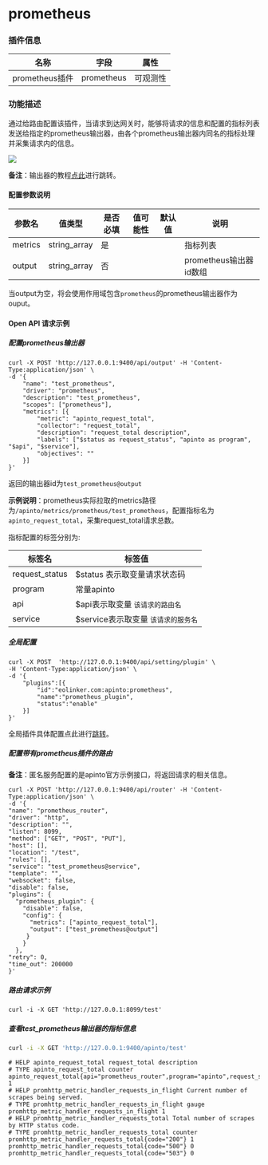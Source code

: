# prometheus
### 插件信息

| 名称           | 字段       | 属性     |
| -------------- | ---------- | -------- |
| prometheus插件 | prometheus | 可观测性 |

### 功能描述

通过给路由配置该插件，当请求到达网关时，能够将请求的信息和配置的指标列表发送给指定的prometheus输出器，由各个prometheus输出器内同名的指标处理并采集请求内的信息。

![](http://data.eolinker.com/course/eUCrM7n00732bf46a30d528853f7da77273d513639e8fe5.png)

**备注**：输出器的教程[点此](/docs/apinto/outputer/prometheus.md)进行跳转。

#### 配置参数说明

| 参数名  | 值类型       | 是否必填 | 值可能性 | 默认值 | 说明                   |
| ------- | ------------ | -------- | -------- | ------ | ---------------------- |
| metrics | string_array | 是       |          |        | 指标列表               |
| output  | string_array | 否       |          |        | prometheus输出器id数组 |

当output为空，将会使用作用域包含`prometheus`的prometheus输出器作为ouput。



#### Open API 请求示例

##### 配置prometheus输出器

```shell
curl -X POST 'http://127.0.0.1:9400/api/output' -H 'Content-Type:application/json' \
-d '{
	"name": "test_prometheus",
	"driver": "prometheus",
	"description": "test_prometheus",
	"scopes": ["prometheus"],
	"metrics": [{
		"metric": "apinto_request_total",
		"collector": "request_total",
		"description": "request_total description",
		"labels": ["$status as request_status", "apinto as program", "$api", "$service"],
		"objectives": ""
	}]
}'
```

返回的输出器id为`test_prometheus@output`

**示例说明**：prometheus实际拉取的metrics路径为`/apinto/metrics/prometheus/test_prometheus`，配置指标名为`apinto_request_total`，采集request_total请求总数。

指标配置的标签分别为:

| 标签名         | 标签值                               |
| -------------- | ------------------------------------ |
| request_status | $status 表示取变量请求状态码         |
| program        | 常量apinto                           |
| api            | $api表示取变量  `该请求的路由名`     |
| service        | $service表示取变量  `该请求的服务名` |


##### 全局配置

```shell
curl -X POST  'http://127.0.0.1:9400/api/setting/plugin' \
-H 'Content-Type:application/json' \
-d '{
    "plugins":[{
        "id":"eolinker.com:apinto:prometheus",
        "name":"prometheus_plugin",
        "status":"enable"
    }]
}'
```

全局插件具体配置点此进行[跳转](/docs/apinto/plugins)。



##### 配置带有prometheus插件的路由

**备注**：匿名服务配置的是apinto官方示例接口，将返回请求的相关信息。

```shell
curl -X POST 'http://127.0.0.1:9400/api/router' -H 'Content-Type:application/json' \
-d '{
"name": "prometheus_router",
"driver": "http",
"description": "",
"listen": 8099,
"method": ["GET", "POST", "PUT"],
"host": [],
"location": "/test",
"rules": [],
"service": "test_prometheus@service",
"template": "",
"websocket": false,
"disable": false,
"plugins": {
  "prometheus_plugin": {
    "disable": false,
    "config": {
      "metrics": ["apinto_request_total"],
      "output": ["test_prometheus@output"]
     }
    }
  },
"retry": 0,
"time_out": 200000
}'
```



##### 路由请求示例

```shell
curl -i -X GET 'http://127.0.0.1:8099/test'
```



##### 查看test_prometheus输出器的指标信息

```bash
curl -i -X GET 'http://127.0.0.1:9400/apinto/test'
```

```
# HELP apinto_request_total request_total description
# TYPE apinto_request_total counter
apinto_request_total{api="prometheus_router",program="apinto",request_status="504",service="test_prometheus"} 1
# HELP promhttp_metric_handler_requests_in_flight Current number of scrapes being served.
# TYPE promhttp_metric_handler_requests_in_flight gauge
promhttp_metric_handler_requests_in_flight 1
# HELP promhttp_metric_handler_requests_total Total number of scrapes by HTTP status code.
# TYPE promhttp_metric_handler_requests_total counter
promhttp_metric_handler_requests_total{code="200"} 1
promhttp_metric_handler_requests_total{code="500"} 0
promhttp_metric_handler_requests_total{code="503"} 0
```

